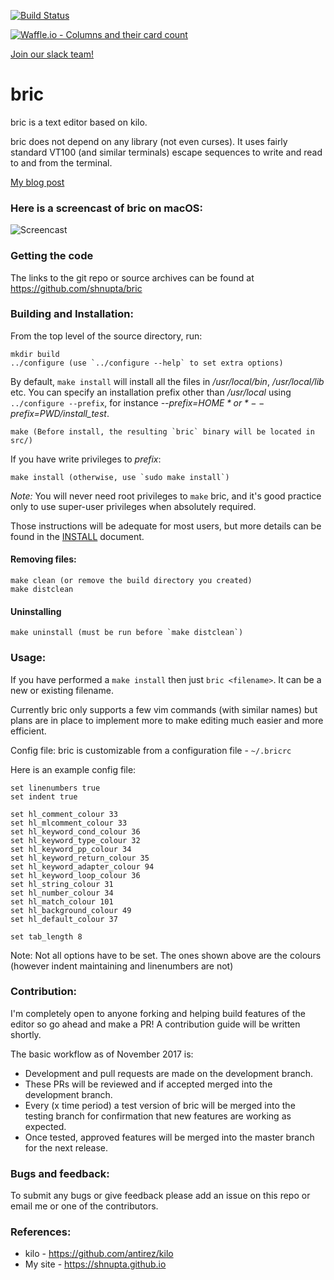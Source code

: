 [![Build Status](https://travis-ci.com/shnupta/bric.svg?branch=development)](https://travis-ci.com/shnupta/bric)

[![Waffle.io - Columns and their card count](https://badge.waffle.io/shnupta/bric.svg?columns=all)](https://waffle.io/shnupta/bric)

[Join our slack team!](https://join.slack.com/t/bric-editor/shared_invite/enQtNDIyNjg5NzY2MTQ1LTk4OTE4ZjdiMGFmMDlhNWM2ZWJkMmM0MGQxMjNhODJlOWY1MjQzMmQ5MDEzOGM3YjM0YTJiZTc3MWY5MGNmZjI)

# bric
bric is a text editor based on kilo.

bric does not depend on any library (not even curses). It uses fairly standard VT100 (and similar terminals) escape sequences to write and read to and from the terminal.

[My blog post](https://shnupta.github.io/blog/17/04/bric.html)

### Here is a screencast of bric on macOS:
![Screencast](https://github.com/shnupta/bric/blob/master/screencast_low.gif)

### Getting the code

The links to the git repo or source archives can be found at
https://github.com/shnupta/bric

### Building and Installation:

From the top level of the source directory, run:

    mkdir build
    ../configure (use `../configure --help` to set extra options)

By default, `make install` will install all the files in
*/usr/local/bin*, */usr/local/lib* etc.  You can specify
an installation prefix other than */usr/local* using `../configure --prefix`,
for instance *--prefix=$HOME* or *--prefix=$PWD/install_test*.

    make (Before install, the resulting `bric` binary will be located in src/)

If you have write privileges to *prefix*:

    make install (otherwise, use `sudo make install`)

*Note:* You will never need root privileges to `make` bric, and it's
good practice only to use super-user privileges when absolutely required.

Those instructions will be adequate for most users, but more details
can be found in the [INSTALL](INSTALL) document.

#### Removing files:

    make clean (or remove the build directory you created)
    make distclean

#### Uninstalling

    make uninstall (must be run before `make distclean`)

### Usage:
If you have performed a `make install` then just `bric <filename>`. It can be a new or existing filename.

Currently bric only supports a few vim commands (with similar names) but plans are in place to implement more to make editing much easier and more efficient.

Config file:
bric is customizable from a configuration file - `~/.bricrc`

Here is an example config file:
```
set linenumbers true
set indent true

set hl_comment_colour 33
set hl_mlcomment_colour 33
set hl_keyword_cond_colour 36
set hl_keyword_type_colour 32
set hl_keyword_pp_colour 34
set hl_keyword_return_colour 35
set hl_keyword_adapter_colour 94
set hl_keyword_loop_colour 36
set hl_string_colour 31
set hl_number_colour 34
set hl_match_colour 101
set hl_background_colour 49
set hl_default_colour 37

set tab_length 8
```
Note:
Not all options have to be set. The ones shown above are the colours (however indent maintaining and linenumbers are not)


### Contribution:
I'm completely open to anyone forking and helping build features of the editor so go ahead and make a PR! A contribution guide will be written shortly.

The basic workflow as of November 2017 is:
- Development and pull requests are made on the development branch.
- These PRs will be reviewed and if accepted merged into the development branch.
- Every (x time period) a test version of bric will be merged into the testing branch for confirmation that new features are working as expected.
- Once tested, approved features will be merged into the master branch for the next release.

### Bugs and feedback:
To submit any bugs or give feedback please add an issue on this repo or email me or one of the contributors.

### References:
- kilo - https://github.com/antirez/kilo
- My site - https://shnupta.github.io

